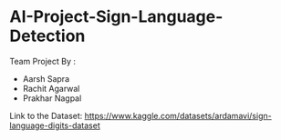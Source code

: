 # AI-Project-Sign-Language-Detection 

Team Project By :
- Aarsh Sapra
- Rachit Agarwal
- Prakhar Nagpal

Link to the Dataset: https://www.kaggle.com/datasets/ardamavi/sign-language-digits-dataset
